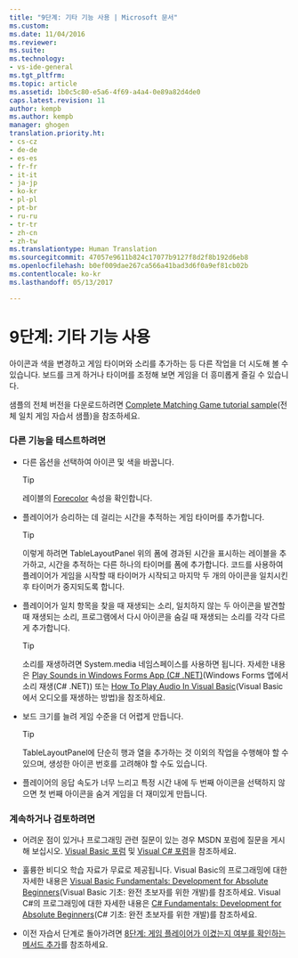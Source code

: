 ```yaml
---
title: "9단계: 기타 기능 사용 | Microsoft 문서"
ms.custom: 
ms.date: 11/04/2016
ms.reviewer: 
ms.suite: 
ms.technology:
- vs-ide-general
ms.tgt_pltfrm: 
ms.topic: article
ms.assetid: 1b0c5c80-e5a6-4f69-a4a4-0e89a82d4de0
caps.latest.revision: 11
author: kempb
ms.author: kempb
manager: ghogen
translation.priority.ht:
- cs-cz
- de-de
- es-es
- fr-fr
- it-it
- ja-jp
- ko-kr
- pl-pl
- pt-br
- ru-ru
- tr-tr
- zh-cn
- zh-tw
ms.translationtype: Human Translation
ms.sourcegitcommit: 47057e9611b824c17077b9127f8d2f8b192d6eb8
ms.openlocfilehash: b0ef009dae267ca566a41bad3d6f0a9ef81cb02b
ms.contentlocale: ko-kr
ms.lasthandoff: 05/13/2017

---
```

# <a name="step-9-try-other-features"></a>9단계: 기타 기능 사용
아이콘과 색을 변경하고 게임 타이머와 소리를 추가하는 등 다른 작업을 더 시도해 볼 수 있습니다. 보드를 크게 하거나 타이머를 조정해 보면 게임을 더 흥미롭게 즐길 수 있습니다.  
  
 샘플의 전체 버전을 다운로드하려면 [Complete Matching Game tutorial sample](http://code.msdn.microsoft.com/Complete-Matching-Game-4cffddba)(전체 일치 게임 자습서 샘플)을 참조하세요.  
  
### <a name="to-try-other-features"></a>다른 기능을 테스트하려면  
  
-   다른 옵션을 선택하여 아이콘 및 색을 바꿉니다.  
  
    > [!TIP]
    >  레이블의 [Forecolor](http://msdn.microsoft.com/library/system.windows.forms.control.forecolor.aspx) 속성을 확인합니다.  
  
-   플레이어가 승리하는 데 걸리는 시간을 추적하는 게임 타이머를 추가합니다.  
  
    > [!TIP]
    >  이렇게 하려면 TableLayoutPanel 위의 폼에 경과된 시간을 표시하는 레이블을 추가하고, 시간을 추적하는 다른 하나의 타이머를 폼에 추가합니다. 코드를 사용하여 플레이어가 게임을 시작할 때 타이머가 시작되고 마지막 두 개의 아이콘을 일치시킨 후 타이머가 중지되도록 합니다.  
  
-   플레이어가 일치 항목을 찾을 때 재생되는 소리, 일치하지 않는 두 아이콘을 발견할 때 재생되는 소리, 프로그램에서 다시 아이콘을 숨길 때 재생되는 소리를 각각 다르게 추가합니다.  
  
    > [!TIP]
    >  소리를 재생하려면 System.media 네임스페이스를 사용하면 됩니다. 자세한 내용은 [Play Sounds in Windows Forms App (C# .NET)](http://youtu.be/qOh4ooHg1UU)(Windows Forms 앱에서 소리 재생(C# .NET)) 또는 [How To Play Audio In Visual Basic](http://youtu.be/-4oPDeQrtMs)(Visual Basic에서 오디오를 재생하는 방법)을 참조하세요.  
  
-   보드 크기를 늘려 게임 수준을 더 어렵게 만듭니다.  
  
    > [!TIP]
    >  TableLayoutPanel에 단순히 행과 열을 추가하는 것 이외의 작업을 수행해야 할 수 있으며, 생성한 아이콘 번호를 고려해야 할 수도 있습니다.  
  
-   플레이어의 응답 속도가 너무 느리고 특정 시간 내에 두 번째 아이콘을 선택하지 않으면 첫 번째 아이콘을 숨겨 게임을 더 재미있게 만듭니다.  
  
### <a name="to-continue-or-review"></a>계속하거나 검토하려면  
  
-   어려운 점이 있거나 프로그래밍 관련 질문이 있는 경우 MSDN 포럼에 질문을 게시해 보십시오. [Visual Basic 포럼](http://social.msdn.microsoft.com/Forums/home?forum=vbgeneral) 및 [Visual C# 포럼](http://social.msdn.microsoft.com/Forums/home?forum=csharpgeneral)을 참조하세요.  
  
-   훌륭한 비디오 학습 자료가 무료로 제공됩니다. Visual Basic의 프로그래밍에 대한 자세한 내용은 [Visual Basic Fundamentals: Development for Absolute Beginners](http://channel9.msdn.com/Series/Visual-Basic-Development-for-Absolute-Beginners)(Visual Basic 기초: 완전 초보자를 위한 개발)를 참조하세요. Visual C#의 프로그래밍에 대한 자세한 내용은 [C# Fundamentals: Development for Absolute Beginners](http://channel9.msdn.com/Series/C-Sharp-Fundamentals-Development-for-Absolute-Beginners)(C# 기초: 완전 초보자를 위한 개발)를 참조하세요.  
  
-   이전 자습서 단계로 돌아가려면 [8단계: 게임 플레이어가 이겼는지 여부를 확인하는 메서드 추가](../ide/step-8-add-a-method-to-verify-whether-the-player-won.md)를 참조하세요.

